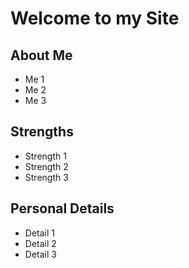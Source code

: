 # Welcome to my Site

## About Me

* Me 1
* Me 2
* Me 3

## Strengths

* Strength 1
* Strength 2
* Strength 3

## Personal Details

* Detail 1
* Detail 2
* Detail 3